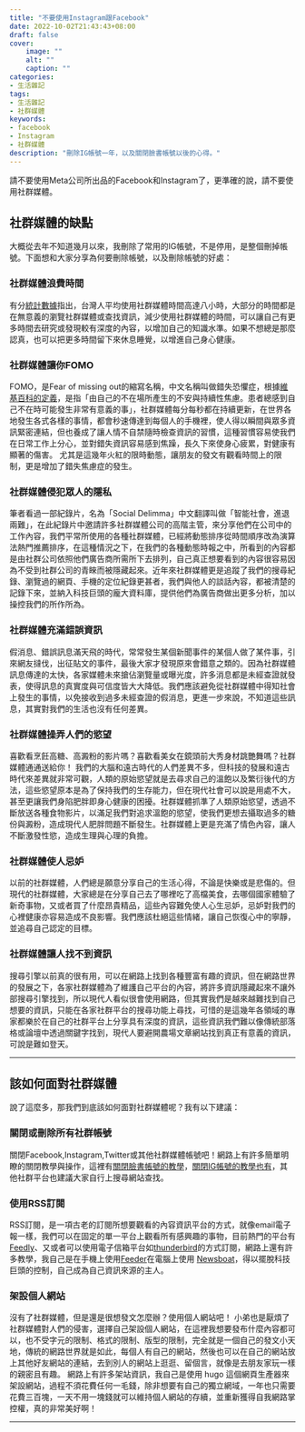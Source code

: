 ```yaml
---
title: "不要使用Instagram跟Facebook"
date: 2022-10-02T21:43:43+08:00
draft: false
cover:
    image: ""
    alt: ""
    caption: ""
categories: 
- 生活雜記
tags: 
- 生活雜記
- 社群媒體
keywords:
- facebook
- Instagram
- 社群媒體
description: "刪除IG帳號一年，以及關閉臉書帳號以後的心得。"
---
```

請不要使用Meta公司所出品的Facebook和Instagram了，更準確的說，請不要使用社群媒體。

## 社群媒體的缺點

大概從去年不知道幾月以來，我刪除了常用的IG帳號，不是停用，是整個刪掉帳號。下面想和大家分享為何要刪除帳號，以及刪除帳號的好處：


### 社群媒體浪費時間

有分[統計數據](https://www.thenewslens.com/article/163977)指出，台灣人平均使用社群媒體時間高達八小時，大部分的時間都是在無意義的瀏覽社群媒體或查找資訊，減少使用社群媒體的時間，可以讓自己有更多時間去研究或發現較有深度的內容，以增加自己的知識水準。如果不想總是那麼認真，也可以把更多時間留下來休息睡覺，以增進自己身心健康。

### 社群媒體讓你FOMO

FOMO，是Fear of missing out的縮寫名稱，中文名稱叫做錯失恐懼症，根據[維基百科的定義](https://zh.wikipedia.org/zh-tw/%E9%94%99%E5%A4%B1%E6%81%90%E6%83%A7%E7%97%87)，是指「由自己的不在場所產生的不安與持續性焦慮。患者總感到自己不在時可能發生非常有意義的事」，社群媒體每分每秒都在持續更新，在世界各地發生各式各樣的事情，都會秒速傳達到每個人的手機裡，使人得以瞬間與眾多資訊緊密連結，但也養成了讓人情不自禁隨時檢查資訊的習慣，這種習慣容易使我們在日常工作上分心，並對錯失資訊容易感到焦躁，長久下來使身心疲累，對健康有顯著的傷害。
尤其是這幾年火紅的限時動態，讓朋友的發文有觀看時間上的限制，更是增加了錯失焦慮症的發生。

### 社群媒體侵犯眾人的隱私

筆者看過一部紀錄片，名為「Social Delimma」中文翻譯叫做「智能社會，進退兩難」，在此紀錄片中邀請許多社群媒體公司的高階主管，來分享他們在公司中的工作內容，我們平常所使用的各種社群媒體，已經將動態排序從時間順序改為演算法熱門推薦排序，在這種情況之下，在我們的各種動態時報之中，所看到的內容都是由社群公司依照他們廣告商所需所下去排列，自己真正想要看到的內容很容易因為不受到社群公司的青睞而被隱藏起來。近年來社群媒體更是追蹤了我們的搜尋紀錄、瀏覽過的網頁、手機的定位紀錄更甚者，我們與他人的談話內容，都被清楚的記錄下來，並納入科技巨頭的龐大資料庫，提供他們為廣告商做出更多分析，加以操控我們的所作所為。

### 社群媒體充滿錯誤資訊

假消息、錯誤訊息滿天飛的時代，常常發生某個新聞事件的某個人做了某件事，引來網友撻伐，出征貼文的事件，最後大家才發現原來會錯意之類的。因為社群媒體訊息傳達的太快，各家媒體未來搶佔瀏覽量或曝光度，許多消息都是未經查證就發表，使得訊息的真實度與可信度皆大大降低。我們應該避免從社群媒體中得知社會上發生的事情，以免接收到過多未經查證的假消息，更進一步來說，不知道這些訊息，其實對我們的生活也沒有任何差異。

### 社群媒體操弄人們的慾望

喜歡看烹飪高糖、高澱粉的影片嗎？喜歡看美女在鏡頭前大秀身材跳艷舞嗎？社群媒體通通送給你！
我們的大腦和遠古時代的人們差異不多，但科技的發展和遠古時代來差異就非常可觀，人類的原始慾望就是去尋求自己的溫飽以及繁衍後代的方法，這些慾望原本是為了保持我們的生存能力，但在現代社會可以說是用處不大，甚至更讓我們身陷肥胖即身心健康的困擾。社群媒體抓準了人類原始慾望，透過不斷放送各種食物影片，以滿足我們對追求溫飽的慾望，使我們更想去攝取過多的糖份與澱粉，造成現代人肥胖問題不斷發生。社群媒體上更是充滿了情色內容，讓人不斷激發性慾，造成生理與心理的負擔。

### 社群媒體使人忌妒

以前的社群媒體，人們總是願意分享自己的生活心得，不論是快樂或是悲傷的。但現代的社群媒體，大家總是在分享自己去了哪裡吃了高檔美食，去哪個國家體驗了新奇事物，又或者買了什麼昂貴精品，這些內容難免使人心生忌妒，忌妒對我們的心裡健康亦容易造成不良影響。我們應該杜絕這些情緒，讓自己恢復心中的寧靜，並追尋自己認定的目標。

### 社群媒體讓人找不到資訊

搜尋引擎以前真的很有用，可以在網路上找到各種豐富有趣的資訊，但在網路世界的發展之下，各家社群媒體為了維護自己平台的內容，將許多資訊隱藏起來不讓外部搜尋引擎找到，所以現代人看似很會使用網路，但其實我們是越來越難找到自己想要的資訊，只能在各家社群平台的搜尋功能上尋找，可惜的是這幾年各領域的專家都樂於在自己的社群平台上分享具有深度的資訊，這些資訊我們難以像傳統部落格或論壇中透過關鍵字找到，現代人要避開農場文章網站找到真正有意義的資訊，可說是難如登天。

----
## 該如何面對社群媒體

說了這麼多，那我們到底該如何面對社群媒體呢？我有以下建議：

### 關閉或刪除所有社群帳號

關閉Facebook,Instagram,Twitter或其他社群媒體帳號吧！網路上有許多簡單明瞭的關閉教學與操作，這裡有[關閉臉書帳號的教學](https://zh-tw.facebook.com/help/214376678584711)，[關閉IG帳號的教學也有](https://zh-tw.facebook.com/help/instagram/728869160569983)，其他社群平台也建議大家自行上搜尋網站查找。

### 使用RSS訂閱

RSS訂閱，是一項古老的訂閱所想要觀看的內容資訊平台的方式，就像email電子報一樣，我們可以在固定的單一平台上觀看所有感興趣的事物，目前熱門的平台有[Feedly](https://feedly.com/)、又或者可以使用電子信箱平台如[thunderbird](https://www.thunderbird.net/zh-TW/)的方式訂閱，網路上還有許多教學，我自己是在手機上使用[Feeder](https://f-droid.org/en/packages/com.nononsenseapps.feeder/)在電腦上使用 [Newsboat](https://newsboat.org/releases/2.20.1/docs/newsboat.html)，得以擺脫科技巨頭的控制，自己成為自己資訊來源的主人。

### 架設個人網站

沒有了社群媒體，但是還是很想發文怎麼辦？使用個人網站吧！
小弟也是厭煩了社群媒體對人們的侵害，選擇自己架設個人網站，在這裡我想要發布什麼內容都可以，也不受字元的限制、格式的限制、版型的限制，完全就是一個自己的發文小天地，傳統的網路世界就是如此，每個人有自己的網站，然後也可以在自己的網站放上其他好友網站的連結，去到別人的網站上逛逛、留個言，就像是去朋友家玩一樣的親密且有趣。
網路上有許多架站資訊，我自己是使用 hugo 這個網頁生產器來架設網站，過程不須花費任何一毛錢，除非想要有自己的獨立網域，一年也只需要花費三百塊，一天不用一塊錢就可以維持個人網站的存續，並重新獲得自我網路掌控權，真的非常美好啊！

---
